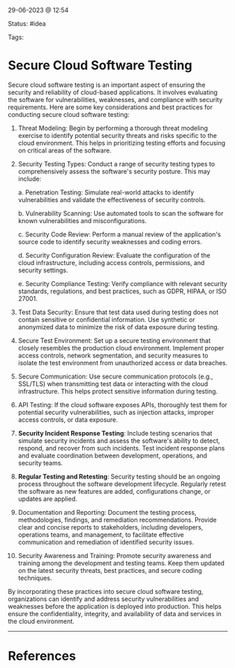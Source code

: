 29-06-2023 @ 12:54

Status: #idea

Tags: 

# Secure Cloud Software Testing

Secure cloud software testing is an important aspect of ensuring the security and reliability of cloud-based applications. It involves evaluating the software for vulnerabilities, weaknesses, and compliance with security requirements. Here are some key considerations and best practices for conducting secure cloud software testing:

1. Threat Modeling: Begin by performing a thorough threat modeling exercise to identify potential security threats and risks specific to the cloud environment. This helps in prioritizing testing efforts and focusing on critical areas of the software.
    
2. Security Testing Types: Conduct a range of security testing types to comprehensively assess the software's security posture. This may include:
    
    a. Penetration Testing: Simulate real-world attacks to identify vulnerabilities and validate the effectiveness of security controls.
    
    b. Vulnerability Scanning: Use automated tools to scan the software for known vulnerabilities and misconfigurations.
    
    c. Security Code Review: Perform a manual review of the application's source code to identify security weaknesses and coding errors.
    
    d. Security Configuration Review: Evaluate the configuration of the cloud infrastructure, including access controls, permissions, and security settings.
    
    e. Security Compliance Testing: Verify compliance with relevant security standards, regulations, and best practices, such as GDPR, HIPAA, or ISO 27001.
    
3. Test Data Security: Ensure that test data used during testing does not contain sensitive or confidential information. Use synthetic or anonymized data to minimize the risk of data exposure during testing.
    
4. Secure Test Environment: Set up a secure testing environment that closely resembles the production cloud environment. Implement proper access controls, network segmentation, and security measures to isolate the test environment from unauthorized access or data breaches.
    
5. Secure Communication: Use secure communication protocols (e.g., SSL/TLS) when transmitting test data or interacting with the cloud infrastructure. This helps protect sensitive information during testing.
    
6. API Testing: If the cloud software exposes APIs, thoroughly test them for potential security vulnerabilities, such as injection attacks, improper access controls, or data exposure.
    
7. **Security Incident Response Testing**: Include testing scenarios that simulate security incidents and assess the software's ability to detect, respond, and recover from such incidents. Test incident response plans and evaluate coordination between development, operations, and security teams.
    
8. **Regular Testing and Retesting**: Security testing should be an ongoing process throughout the software development lifecycle. Regularly retest the software as new features are added, configurations change, or updates are applied.
    
9. Documentation and Reporting: Document the testing process, methodologies, findings, and remediation recommendations. Provide clear and concise reports to stakeholders, including developers, operations teams, and management, to facilitate effective communication and remediation of identified security issues.
    
10. Security Awareness and Training: Promote security awareness and training among the development and testing teams. Keep them updated on the latest security threats, best practices, and secure coding techniques.
    

By incorporating these practices into secure cloud software testing, organizations can identify and address security vulnerabilities and weaknesses before the application is deployed into production. This helps ensure the confidentiality, integrity, and availability of data and services in the cloud environment.

---
# References
